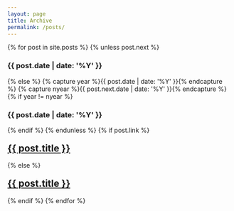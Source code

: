 ```yaml
---
layout: page
title: Archive
permalink: /posts/
---
```


<div class="main-post-list">
  {% for post in site.posts %}  
    {% unless post.next %}
      <h3 class="year-header">{{ post.date | date: '%Y' }}</h3>
    {% else %}
      {% capture year %}{{ post.date | date: '%Y' }}{% endcapture %}
      {% capture nyear %}{{ post.next.date | date: '%Y' }}{% endcapture %}
      {% if year != nyear %}
        <h3 class="year-header">{{ post.date | date: '%Y' }}</h3>
      {% endif %}
    {% endunless %}
        {% if post.link %}
        <h2 class="post-list__post-title post-title" style="margin-top: 20px;"><a href="{{ site.baseurl }}{{ post.url | remove_first: '/' }}" title="{{ post.title }}">{{ post.title }}</a> <a href="{{ post.link }}" target="_blank" title="{{ post.title }}"><i class="icon icon-link"></i></a></h2>
        {% else %}
        <h2 class="post-list__post-title post-title" style="margin-top: 20px;"><a href="{{ site.baseurl }}{{ post.url | remove_first: '/' }}" title="{{ post.title }}">{{ post.title }}</a></h2>
        {% endif %}
  {% endfor %}
</div>
